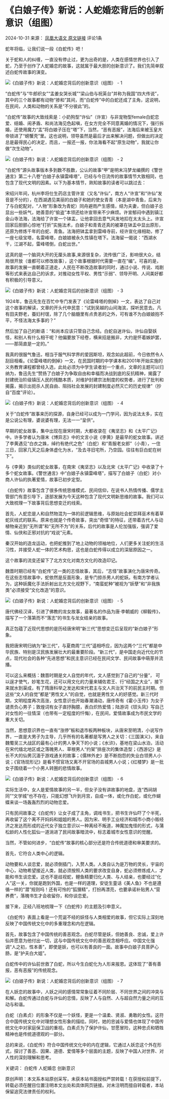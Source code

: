 # 《白娘子传》新说：人蛇婚恋背后的创新意识（组图）

2024-10-31 来源： [凤凰大语文 原文链接](https://mp.weixin.qq.com/s/xClKBC6NghtiLtYoUf8tuQ) 评论1条

蛇年将临，让我们说一段《白蛇传》吧！

关于蛇和人的纠缠，一直没有停止过，更为出奇的是，人类在感情世界也引入了蛇，乃至于创作了人蛇婚恋的故事，这就属于最大胆的创新意识了。我们先简单叙述白蛇传故事的演变。

![《白娘子传》新说：人蛇婚恋背后的创新意识（组图） - 1](https://cdn36.hipicbeta.com/news/reproduce/2024/1031/d98187e95e12f40dc7542aaa7c517a10.jpg?x-oss-process=image/resize,w_1440/sharpen,100/quality,Q_90)

“白蛇传”与“牛郎织女”“孟姜女哭长城”“梁山伯与祝英台”并称为我国“四大传说”，其中的三个故事都有动物“掺和”其间，而“白蛇传”中的白蛇还成了主角，这说明，在民间，人类和动物的关系是“不分彼此”的。

“白蛇传”故事的大致线索是：小奶狗型“许仙”（许宣）与非宠物型female白蛇恋爱、结婚、闹矛盾、和尚法海见色起嗔，在女方完全不同意离婚的情况下，强行拆婚，还使用魔力“盂”将白娘子压在“塔”下，当然，“恶有恶报”，法海后来被玉皇大帝锁进了“螃蟹壳”里。这也说明，领导虽然是最后才出来解决问题，但做出的决定总是最得民心的决定，而且，一报还一报，你法海看不起“原生动物”，我就让你做“次生动物”。

![《白娘子传》新说：人蛇婚恋背后的创新意识（组图） - 2](https://cdn36.hipicbeta.com/news/reproduce/2024/1031/df0c240e118e1fec9370dad2e9792334.jpg?x-oss-process=image/resize,w_1440/sharpen,100/quality,Q_90)

“白蛇传”源头故事版本多到数不胜数，公认的故事“甲”是明末冯梦龙编撰的《警世通言》第二十八卷“白娘子永镇雷峰塔”，已经与今日流传的故事情节大致相同，也包含了现代文明的因素。以下为基本情节，熟知故事的读者可以跳过去：

宋绍兴年间，杭州李将仕生药店主管许宣（又名“许仙”，南方人“许宣”和“许仙”发音是不分的），在西湖遇见美丽的白娘子和她的使女青青（本是湖中青鱼，后来为了与白蛇配对，“人物”形象改为青蛇）同舟避雨产生感情，结为夫妻，但白娘子总显出一些妖气，她善意的“偷盗”本领还给许宣带来不少麻烦。许宣郁闷中遇到镇江金山寺法海，法海给了许宣一个钵盂，让他拿回去意气风发地扣在太太头上。许宣回家后胆颤心惊地“打折”实施法术，白娘子和青青还真的被罩在钵盂中显出原形，还原为修炼千年的白蛇、青鱼。法海把钵盂拿到雷峰寺前，经许宣化缘相助，修了一座七级宝塔，名雷峰塔，白娘娘被永久性镇在塔下。法海留一偈说：“西湖水干，江湖不起，雷峰塔倒，白蛇出世。”

这真的是一个脑洞大开的无厘头故事,来源很复杂，流传很广泛，影响很大众，结局很开放（谁都可以修改故事），这个故事根据时代需要一直在“编”。可喜的是，故事的发展一直朝着正道走，人民在不断改造故事的同时，通过小说、传说、戏剧等形式来表达自己的诉求，对推动女性平权、男性“示弱”、领导开明、人间美好都有积极的引导意义。

![《白娘子传》新说：人蛇婚恋背后的创新意识（组图） - 3](https://cdn36.hipicbeta.com/news/reproduce/2024/1031/2955b02e9e3edbfe4f653c7df04715e3.jpg?x-oss-process=image/resize,w_1440/sharpen,100/quality,Q_90)

1924年，鲁迅先生在百忙中专门发表了《论雷峰塔的倒掉》一文，表达了自己对这个故事的解读，文章的开头代申民意：“试到吴越的山间海滨，探听民意去。凡有田夫野老，蚕妇村氓，除了几个脑髓里有点贵恙的之外，可有谁不为白娘娘抱不平，不怪法海太多事的？”

然后加了自己的断语：“和尚本应该只管自己念经。白蛇自迷许仙，许仙自娶妖怪，和别人有什么相干呢？他偏要放下经卷，横来招是搬非，大约是怀着嫉妒罢，——那简直是一定的。”

我真的很服气鲁迅，相当于服气科学界的爱因斯坦，观念如此超前，今日依然令人刮目相看。《论雷峰塔的倒掉》一文，在民国时期的中学课本和2001年开始实施的义务教育课程都曾经入选，此处必须为中学生读者划一个重点，文章的主题可以归纳为，鲁迅先生“赞扬了白娘子为争取自由和幸福而决战到底的反抗精神，揭露了封建统治阶级镇压人民的残酷本质，对维护封建宗法制度的权势者，进行了批判和揭露，揭示出扼杀人民自由、阻挡社会发展的封建制度必然灭亡的历史规律”（抄自“百度”评论）。

![《白娘子传》新说：人蛇婚恋背后的创新意识（组图） - 4](https://cdn36.hipicbeta.com/news/reproduce/2024/1031/c3a98298ff3148da1f12f0344abb52a4.jpg?x-oss-process=image/resize,w_1440/sharpen,100/quality,Q_90)

关于“白蛇传”故事来历的探源，自身已经可以成为一门学问，因为说法太多，实在是公说公有理，婆说婆有理，无法一一“呈供”。

早期的蛇女故事，集中出现在唐宋时期，大都收录在《夷坚志》和《太平广记》中。许多学者认为唐末《博异志》中的文言小说《李黄》是最早的蛇女故事。讲述了李黄遇见“白衣之姝，绰约有绝代之色”（白蛇）和“青服老女郎”（小青），一住三日，回家几天之后身体虚化为水，“及去寻旧宅所，乃空园。往往有巨白蛇在树下”。

与《李黄》类似的蛇女故事，在南宋《夷坚志》以及北宋《太平广记》中收录了十多个蛇女故事。《警世通言》中“白娘子永镇雷峰塔”，描写了白娘子（白蛇）对小商人许仙的执著爱情，故事已初步定型。

《白蛇传》故事包含了很多传统思维模式、民间信仰，在说书人热情传播、儒学主管部门有意引导下，逐部发展为今天这种包含了现代文明新思维的故事。我们可以大致梳理一下故事背后思想变迁的线索。

首先，人蛇恋是人和自然物混为一体的前逻辑思维，与原始社会蛇崇拜巫术有着草蛇灰线式的联系。原来也就是个传奇故事，突出“奇怪”的特征，还带着古代人与动植物亲近到“无所谓”和“无所不为”的关系，后代的故事是人伦加强版，强调了爱情、仙侠和正邪对抗的“戏说”元素。

秦汉开始的造龙运动，也把蛇推到了地上动物的领袖地位，人们更多关注蛇的生活习性，并接受人蛇一体的艺术构思，这也是白蛇传得以成立的深层原因之一。

这个故事的流变还留下了北方文化对南方文化的改造印记。

魏晋时期已经有“白蛇传”这一类的志怪故事，其后，“志怪”故事演化为唐宋传奇。在这些志怪故事中，蛇依然是反面形象，是专门掠杀男人的蛇妖。有南方学者认为，这种妖魔化手法折射出北方文化视野下，“南蛮蛇种”被视为“妖孽”和“非我族类”必须接受“文化改造”的意识。

![《白娘子传》新说：人蛇婚恋背后的创新意识（组图） - 5](https://cdn36.hipicbeta.com/news/reproduce/2024/1031/d976fa6149930dd7fa8366a89872462b.jpg?x-oss-process=image/resize,w_1440/sharpen,100/quality,Q_90)

唐代佛经汉译，引进了佛教的龙女故事，最著名的作品为唐·李朝威的《柳毅传》，描写了一个落第而不“落志”的书生与龙女结亲的故事。

真正包蕴了近现代思想的是历经唐宋明“新三代”思想变迁后呈现的“新白娘子”形象。

我把唐宋明归纳为“新三代”，与夏商周“三代”遥相呼应，因为这两个“三代”都是中华民族、特别是汉民族发展壮大的最重要阶段。“新三代”，是中国走向近代化的节点，现代社会的各种“先进思想”和民主意识已经在民间文学、民间故事中萌芽并流播。

可以这么来概括：魏晋时期是文人自觉的年代，文人感觉到了自己的“分量”， 可以逞才使气，妙笔生花，还可以用文化的力量来辅佐君王、行“经国之大业”，接下来就水到渠成，有了隋唐科举之发达和宋代君主与文人共治天下的前民主时期。但这些“文人的自觉”都是“男性文人”的自觉，也就是男性文人的好感觉。新三代时期，文明程度再次高涨，女性意识也开始春潮涌动，唐传奇有《霍小玉传》为女子谴责负心男子；敦煌词有女子直抒胸臆，表白炽热爱情；陆游词《钗头凤》写自己对女性的一往情深（也带有一定程度的忏悔），在民间，爱情故事成为市民文学的重大关切。

当然，思想意识界也一直有“涨停”板和退市板两种板块，从唐宋至明清，小说写作界，一直是大男子为主导，几乎所有的名著都是写男人之关切：《三国演义》，来自魏蜀吴三大战区的最有心计的男人争天下的小说；《水浒》，基地在梁山水泊，活动在宋代缅北地区或之落魄男人、草根男人“约架”排座次的集体造型；《西游记》是长不大的仙男沉湎于游戏通关的故事；《儒林外史》是不断抱怨的失业白领男人小说；《官场现形记》是看不惯官场又离不开官场的县城男人小说；《红楼梦》是一批女子围绕着一个小男人转圈的悲情故事。

![《白娘子传》新说：人蛇婚恋背后的创新意识（组图） - 6](https://cdn36.hipicbeta.com/news/reproduce/2024/1031/ea31d11756755d584706488cfcc00bcb.jpg?x-oss-process=image/resize,w_1440/sharpen,100/quality,Q_90)

实际生活中，女人是爱情故事的另一半，但女子没有讲故事的地盘，连“西祠胡同”“文学城”也不存在，只能幻想飞升到月宫，自成一体，或化作白蛇，或化作蝴蝶来谈一场轰轰烈烈的动物恋爱。

只有民间故事之《白蛇传》让女子成了主角，调戏书生，把书生许仙吓了个半死，再收留了这个离不开妈妈和姐姐的男人。因为宋、明手工业经济和城市小商小贩经济之发达而形成的近代女子独立意识以一种离经不叛道，神魔加鬼怪的形式，与蒲松龄的人性化狐仙一道淌进了民间故事暗流中，标志着城市女性意识的觉醒。

当然，不管如何进步，“白蛇传”故事的核心部分还是符合传统道德和审美要求的。

首先，它符合人类中心的逻辑。

动物要和人谈恋爱，就必须倒插门，入赘人类。人类自认为是万物的灵长，宇宙的中心，动物希望接近人类，就必须按照人类的要求改变自身，蛇必须修炼成人，才能和书生谈恋爱。这也不是歧视蛇，鲤鱼精要归化人类、与人结亲，也要经过“化人”这一关，你就是跑到外国，也是一样的道理，安徒生童话《美人鱼》不也是遵循一样的“潜”规则吗！还有可怜的“狐狸精”，打扮再漂亮，也要承诺补贴男人“营养费”，落魄书生才会收留你，和你谈恋爱。

接下来，正经八班地梳理一下《白蛇传》的主题及引申意义。

《白蛇传》表面上看是一个荒诞不经的妖怪与人类相爱的故事，但它实际上深刻地反映了中国传统文化中的多重理念和内在逻辑。

首先，故事包含了中国传统的善恶观念。白蛇尽管是妖，但她善良、忠诚，爱上许仙并愿意为他付出一切，这与中国传统文化中的善恶观念相呼应。中国文化强调“人之初，性本善”，即使是妖，也可以有善良的一面。故事中白娘子具菩萨心肠，是“护夫白大姐”。

白蛇传中的许仙前世救了白蛇，所以今生白蛇化为人形来报恩。这体现了“善有善报，恶有恶报”的传统观念。

![《白娘子传》新说：人蛇婚恋背后的创新意识（组图） - 7](https://cdn36.hipicbeta.com/news/reproduce/2024/1031/aa541e48ebc407bd58cbddf1b6ae38df.jpg?x-oss-process=image/resize,w_1440/sharpen,100/quality,Q_90)

在人妖恋的故事中，人妖之间的感情常常象征着不同阶层、不同世界之间的冲突与和解。白蛇传通过白蛇与许仙的恋情，反映了人与自然、人与超自然力量之间的互动与和谐。

白蛇（白素贞）的形象不仅是一个妖怪，更是一个温柔、贤淑、勇敢的女性。这符合中国传统文化中对理想女性形象的描绘。同时，她的忠诚与爱情也体现了中国传统文化中对家庭保卫战的重视。白素贞为了保护许仙，甘愿冒险，这种忠贞和牺牲精神也是传统道德观的一部分。

总的来说，《白蛇传》符合中国传统文化中的内在逻辑，它通过人妖恋这个外在形式，探讨了善恶、因果、道德、爱情等多个层面的主题，反映了中国人对世界、对人性的深刻理解和思考。

关键词： 白蛇传 人蛇婚恋 创新意识

原创声明：本文系本站原创采写，未获本站书面授权严禁转载！在获授权前提下，转载必须在醒目位置注明本文出处和具体网页链接。对未注明而擅自转载者，本站保留追究法律责任的权利。